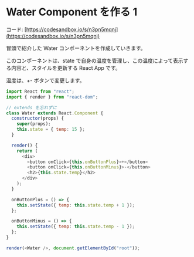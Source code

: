 # Water Component を作る 1

コード: [https://codesandbox.io/s/n3pn5mqnj](https://codesandbox.io/s/n3pn5mqnj)

冒頭で紹介した Water コンポーネントを作成していきます。

このコンポーネントは、state で自身の温度を管理し、この温度によって表示する内容と、スタイルを更新する React App です。

温度は、+- ボタンで変更します。

```js
import React from "react";
import { render } from "react-dom";

// extends を忘れずに
class Water extends React.Component {
  constructor(props) {
    super(props);
    this.state = { temp: 15 };
  }

  render() {
    return (
      <div>
        <button onClick={this.onButtonPlus}>+</button>
        <button onClick={this.onButtonMinus}>-</button>
        <h2>{this.state.temp}</h2>
      </div>
    );
  }

  onButtonPlus = () => {
    this.setState({ temp: this.state.temp + 1 });
  };

  onButtonMinus = () => {
    this.setState({ temp: this.state.temp - 1 });
  };
}

render(<Water />, document.getElementById("root"));

```